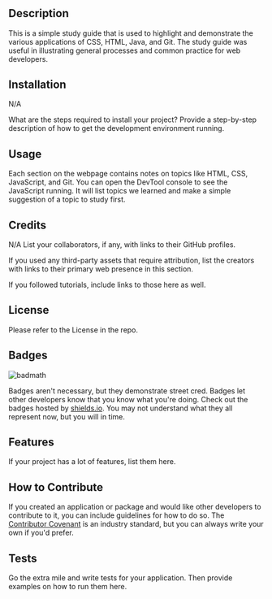 # <PreWork Study Guide Webpage>

## Description

This is a simple study guide that is used to highlight and demonstrate the various applications of CSS, HTML, Java, and Git. The study guide was useful in illustrating general processes and common practice for web developers. 


## Installation
N/A

What are the steps required to install your project? Provide a step-by-step description of how to get the development environment running.

## Usage
Each section on the webpage contains notes on topics like HTML, CSS, JavaScript, and Git. You can open the DevTool console to see the JavaScript running. It will list topics we learned and make a simple suggestion of a topic to study first. 


## Credits
N/A
List your collaborators, if any, with links to their GitHub profiles.

If you used any third-party assets that require attribution, list the creators with links to their primary web presence in this section.

If you followed tutorials, include links to those here as well.

## License
Please refer to the License in the repo. 

## Badges

![badmath](https://img.shields.io/github/languages/top/nielsenjared/badmath)

Badges aren't necessary, but they demonstrate street cred. Badges let other developers know that you know what you're doing. Check out the badges hosted by [shields.io](https://shields.io/). You may not understand what they all represent now, but you will in time.

## Features

If your project has a lot of features, list them here.

## How to Contribute

If you created an application or package and would like other developers to contribute to it, you can include guidelines for how to do so. The [Contributor Covenant](https://www.contributor-covenant.org/) is an industry standard, but you can always write your own if you'd prefer.

## Tests

Go the extra mile and write tests for your application. Then provide examples on how to run them here.